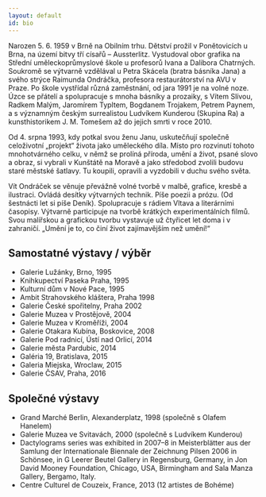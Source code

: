 ```yaml
---
layout: default
id: bio
---
```


Narozen 5. 6. 1959 v Brně na Obilním trhu. Dětství prožil v Ponětovicích u Brna, na území bitvy tří císařů – Aussterlitz. Vystudoval obor grafika na Střední uměleckoprůmyslové škole u profesorů Ivana a Dalibora Chatrných. Soukromě se výtvarně vzdělával u Petra Skácela (bratra básníka Jana) a svého strýce Raimunda Ondráčka, profesora restaurátorství na AVU v Praze. Po škole vystřídal různá zaměstnání, od jara 1991 je na volné noze. Úzce se přátelí a spolupracuje s mnoha básníky a prozaiky, s  Vítem Slívou, Radkem Malým, Jaromírem Typltem, Bogdanem Trojakem, Petrem Paynem, a s významným českým surrealistou Ludvíkem Kunderou (Skupina Ra) a  kunsthistorikem J. M. Tomešem až do jejich smrti v roce 2010.

Od 4. srpna 1993, kdy potkal svou ženu Janu, uskutečňují společně celoživotní „projekt“ života jako uměleckého díla. Místo pro rozvinutí tohoto mnohotvárného celku, v němž se prolíná příroda, umění a život, psané slovo a obraz, si vybrali v Kunštátě na Moravě a jako středobod zvolili budovu staré městské šatlavy. Tu koupili, opravili a vyzdobili v duchu svého světa.

Vít Ondráček se věnuje převážně volné tvorbě v malbě, grafice, kresbě a ilustraci. Ovládá desítky výtvarných technik. Píše poezii a prózu. (Od šestnácti let si píše Deník). Spolupracuje s rádiem Vltava a literárními časopisy. Výtvarně participuje na tvorbě krátkých experimentálních filmů. Svou malířskou a grafickou tvorbu vystavuje už čtyřicet let doma i v zahraničí.
„Umění je to, co činí život zajímavějším než umění!“

## Samostatné výstavy / výběr

* Galerie Lužánky, Brno, 1995
* Knihkupectví Paseka Praha, 1995
* Kulturní dům v Nové Pace, 1995
* Ambit Strahovského kláštera, Praha 1998
* Galerie České spořitelny, Praha 2002
* Galerie Muzea v Prostějově, 2004
* Galerie Muzea v Kroměříži, 2004
* Galerie Otakara Kubína, Boskovice, 2008
* Galerie Pod radnicí, Ústí nad Orlicí, 2014
* Galerie města Pardubic, 2014
* Galéria 19, Bratislava, 2015
* Galeria Miejska, Wroclaw, 2015
* Galerie ČSAV, Praha, 2016

## Společné výstavy

* Grand Marché Berlin, Alexanderplatz, 1998 (společně s Olafem Hanelem)
* Galerie Muzea ve Svitavách, 2000 (společně s Ludvíkem Kunderou)
* Dactylograms series was exhibited in 2007–8 in Meisterblätter aus der Samlung der Internationale Biennale der Zeichnung Pilsen 2006 in Schönsee, in G Leerer Beutel Gallery in Regensburg, Germany, in Jon David Mooney Foundation, Chicago, USA, Birmingham and Sala Manza Gallery, Bergamo, Italy.
* Centre Culturel de Couzeix, France, 2013 (12 artistes de Bohéme)
